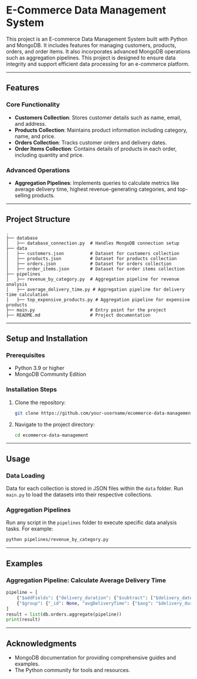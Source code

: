 # E-Commerce Data Management System

This project is an E-commerce Data Management System built with Python and MongoDB. It includes features for managing customers, products, orders, and order items. It also incorporates advanced MongoDB operations such as aggregation pipelines. This project is designed to ensure data integrity and support efficient data processing for an e-commerce platform.

---

## **Features**

### **Core Functionality**

- **Customers Collection**: Stores customer details such as name, email, and address.
- **Products Collection**: Maintains product information including category, name, and price.
- **Orders Collection**: Tracks customer orders and delivery dates.
- **Order Items Collection**: Contains details of products in each order, including quantity and price.

### **Advanced Operations**

- **Aggregation Pipelines**: Implements queries to calculate metrics like average delivery time, highest revenue-generating categories, and top-selling products.

---

## **Project Structure**

```plaintext
.
├── database
│   ├── database_connection.py  # Handles MongoDB connection setup
├── data
│   ├── customers.json          # Dataset for customers collection
│   ├── products.json           # Dataset for products collection
│   ├── orders.json             # Dataset for orders collection
│   ├── order_items.json        # Dataset for order items collection
├── pipelines
│   ├── revenue_by_category.py  # Aggregation pipeline for revenue analysis
│   ├── average_delivery_time.py # Aggregation pipeline for delivery time calculation
│   ├── top_expensive_products.py # Aggregation pipeline for expensive products
├── main.py                     # Entry point for the project
├── README.md                   # Project documentation
```

---

## **Setup and Installation**

### **Prerequisites**

- Python 3.9 or higher
- MongoDB Community Edition

### **Installation Steps**

1. Clone the repository:
   ```bash
   git clone https://github.com/your-username/ecommerce-data-management.git
   ```
2. Navigate to the project directory:
   ```bash
   cd ecommerce-data-management
   ```

---

## **Usage**

### **Data Loading**

Data for each collection is stored in JSON files within the `data` folder. Run `main.py` to load the datasets into their respective collections.

### **Aggregation Pipelines**

Run any script in the `pipelines` folder to execute specific data analysis tasks. For example:

```bash
python pipelines/revenue_by_category.py
```

---

## **Examples**

### **Aggregation Pipeline: Calculate Average Delivery Time**

```python
pipeline = [
    {"$addFields": {"delivery_duration": {"$subtract": ["$delivery_date", "$order_date"]}}},
    {"$group": {"_id": None, "avgDeliveryTime": {"$avg": "$delivery_duration"}}}
]
result = list(db.orders.aggregate(pipeline))
print(result)
```

---


## **Acknowledgments**

- MongoDB documentation for providing comprehensive guides and examples.
- The Python community for tools and resources.

